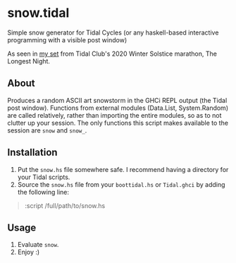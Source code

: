 # snow.tidal
Simple snow generator for Tidal Cycles (or any haskell-based interactive programming with a visible post window)

As seen in [my set](https://youtu.be/9d7xC0iTNnM) from Tidal Club's 2020 Winter Solstice marathon, The Longest Night.

## About
Produces a random ASCII art snowstorm in the GHCi REPL output (the Tidal post window). Functions from external modules (Data.List, System.Random) are called relatively, rather than importing the entire modules, so as to not clutter up your session. The only functions this script makes available to the session are `snow` and `snow_`.

## Installation
1. Put the `snow.hs` file somewhere safe. I recommend having a directory for your Tidal scripts.
2. Source the `snow.hs` file from your `boottidal.hs` or `Tidal.ghci` by adding the following line:
> :script /full/path/to/snow.hs

## Usage
1. Evaluate `snow`.
2. Enjoy :)
